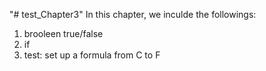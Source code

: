 "# test_Chapter3" 
In this chapter, we inculde the followings:
1. brooleen true/false
2. if 
3. test: set up a formula from C to F
